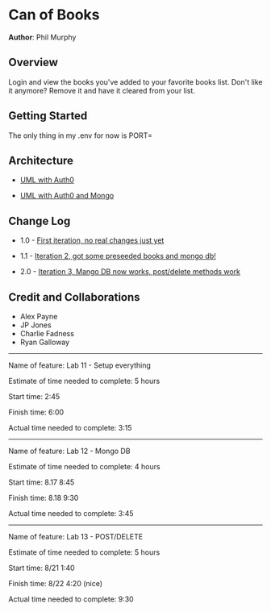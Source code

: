 # Can of Books

**Author**: Phil Murphy

## Overview

Login and view the books you've added to your favorite books list. Don't like it anymore? Remove it and have it cleared from your list.

## Getting Started

The only thing in my .env for now is PORT=

## Architecture

* [UML with Auth0](umls/uml_for_auth0.png)

* [UML with Auth0 and Mongo](umls/uml-auth0-mongo.png)

## Change Log

* 1.0 - [First iteration, no real changes just yet](https://github.com/phmurphy212/can-of-books-frontend/pull/2)

* 1.1 - [Iteration 2, got some preseeded books and mongo db!](https://github.com/phmurphy212/can-of-books-frontend/pull/3)

* 2.0 - [Iteration 3, Mango DB now works, post/delete methods work](https://github.com/phmurphy212/can-of-books-frontend/pull/6)

## Credit and Collaborations

* Alex Payne
* JP Jones
* Charlie Fadness
* Ryan Galloway

____________________________

Name of feature: Lab 11 - Setup everything

Estimate of time needed to complete: 5 hours

Start time: 2:45

Finish time: 6:00

Actual time needed to complete: 3:15

____________________________

Name of feature: Lab 12 - Mongo DB

Estimate of time needed to complete: 4 hours

Start time: 8.17 8:45

Finish time: 8.18 9:30

Actual time needed to complete: 3:45

____________________________

Name of feature: Lab 13 - POST/DELETE

Estimate of time needed to complete: 5 hours

Start time: 8/21 1:40

Finish time: 8/22 4:20 (nice)

Actual time needed to complete: 9:30
